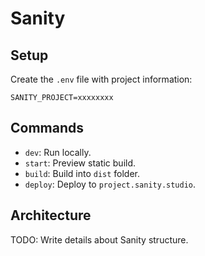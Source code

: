 # Sanity

## Setup

Create the `.env` file with project information:

```
SANITY_PROJECT=xxxxxxxx
```

## Commands

- `dev`: Run locally.
- `start`: Preview static build.
- `build`: Build into `dist` folder.
- `deploy`: Deploy to `project.sanity.studio`.

## Architecture

TODO: Write details about Sanity structure.
